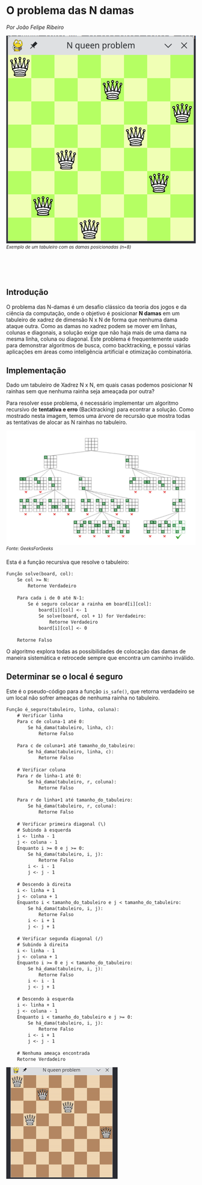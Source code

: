 # O problema das N damas
_Por João Felipe Ribeiro_

![demo](image-1.png)  
<sup>_Exemplo de um tabuleiro com as damas posicionadas (n=8)_</sup>

<br/>
<br/>
<br/>

## Introdução

O problema das N-damas é um desafio clássico da teoria dos jogos e da ciência da computação, onde o objetivo é posicionar **N damas** em um tabuleiro de xadrez de dimensão N x N de forma que nenhuma dama ataque outra. Como as damas no xadrez podem se mover em linhas, colunas e diagonais, a solução exige que não haja mais de uma dama na mesma linha, coluna ou diagonal. Este problema é frequentemente usado para demonstrar algoritmos de busca, como backtracking, e possui várias aplicações em áreas como inteligência artificial e otimização combinatória.

## Implementação

Dado um tabuleiro de Xadrez N x N, em quais casas podemos posicionar N rainhas sem que nenhuma rainha seja ameaçada por outra?

Para resolver esse problema, é necessário implementar um algoritmo recursivo de **tentativa e erro** (Backtracking) para econtrar a solução. Como mostrado nesta imagem, temos uma árvore de recursão que mostra todas as tentativas de alocar as N rainhas no tabuleiro.

![diagram](image.png)  
<sup>_Fonte: GeeksForGeeks_</sup>

Esta é a função recursiva que resolve o tabuleiro:
```
Função solve(board, col):
    Se col >= N:
        Retorne Verdadeiro

    Para cada i de 0 até N-1:
        Se é seguro colocar a rainha em board[i][col]:
            board[i][col] <- 1
            Se solve(board, col + 1) for Verdadeiro:
                Retorne Verdadeiro
            board[i][col] <- 0
    
    Retorne Falso
```

O algoritmo explora todas as possibilidades de colocação das damas de maneira sistemática e retrocede sempre que encontra um caminho inválido.

## Determinar se o local é seguro

Este é o pseudo-código para a função `is_safe()`, que retorna verdadeiro se um local não sofrer ameaças de nenhuma rainha no tabuleiro.

```
Função é_seguro(tabuleiro, linha, coluna):
    # Verificar linha
    Para c de coluna-1 até 0:
        Se há_dama(tabuleiro, linha, c):
            Retorne Falso
    
    Para c de coluna+1 até tamanho_do_tabuleiro:
        Se há_dama(tabuleiro, linha, c):
            Retorne Falso

    # Verificar coluna
    Para r de linha-1 até 0:
        Se há_dama(tabuleiro, r, coluna):
            Retorne Falso

    Para r de linha+1 até tamanho_do_tabuleiro:
        Se há_dama(tabuleiro, r, coluna):
            Retorne Falso

    # Verificar primeira diagonal (\)
    # Subindo à esquerda
    i <- linha - 1
    j <- coluna - 1
    Enquanto i >= 0 e j >= 0:
        Se há_dama(tabuleiro, i, j):
            Retorne Falso
        i <- i - 1
        j <- j - 1

    # Descendo à direita
    i <- linha + 1
    j <- coluna + 1
    Enquanto i < tamanho_do_tabuleiro e j < tamanho_do_tabuleiro:
        Se há_dama(tabuleiro, i, j):
            Retorne Falso
        i <- i + 1
        j <- j + 1

    # Verificar segunda diagonal (/)
    # Subindo à direita
    i <- linha - 1
    j <- coluna + 1
    Enquanto i >= 0 e j < tamanho_do_tabuleiro:
        Se há_dama(tabuleiro, i, j):
            Retorne Falso
        i <- i - 1
        j <- j + 1

    # Descendo à esquerda
    i <- linha + 1
    j <- coluna - 1
    Enquanto i < tamanho_do_tabuleiro e j >= 0:
        Se há_dama(tabuleiro, i, j):
            Retorne Falso
        i <- i + 1
        j <- j - 1

    # Nenhuma ameaça encontrada
    Retorne Verdadeiro
```


![demo](demo.gif)